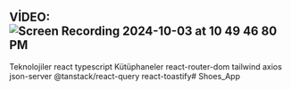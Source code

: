 ## VİDEO:![Screen Recording 2024-10-03 at 10 49 46 80 PM](https://github.com/user-attachments/assets/fe9f420b-79c4-40a0-afd9-8a6fb9474b0f)


Teknolojiler
react
typescript
Kütüphaneler
react-router-dom
tailwind
axios
json-server
@tanstack/react-query
react-toastify# Shoes_App
